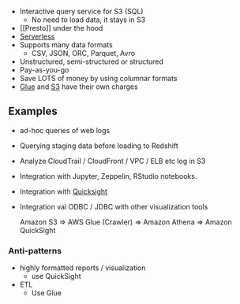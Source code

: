 - Interactive query service for S3 (SQL)
	- No need to load data, it stays in S3
- [[Presto]] under the hood
- [Serverless](Serverless.md)
- Supports many data formats
	- CSV, JSON, ORC, Parquet, Avro
- Unstructured, semi-structured or structured
- Pay-as-you-go
- Save LOTS of money by using columnar formats
- [Glue](Glue.md) and [S3](S3%20Data%20Lakes.md) have their own charges

## Examples
- ad-hoc queries of web logs
- Querying staging data before loading to Redshift
- Analyze CloudTrail / CloudFront / VPC / ELB etc log in S3
- Integration with Jupyter, Zeppelin, RStudio notebooks.
- Integration with [Quicksight](Quicksight.md)
- Integration vai ODBC / JDBC with other visualization tools

	Amazon S3 => AWS Glue (Crawler) => Amazon Athena => Amazon QuickSight

### Anti-patterns
- highly formatted reports / visualization
	- use QuickSight
- ETL
	- Use Glue